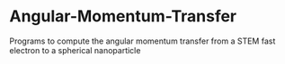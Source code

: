 # Angular-Momentum-Transfer
Programs to compute the angular momentum transfer from a STEM fast electron to a spherical nanoparticle
